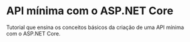 # API mínima com o ASP.NET Core

Tutorial que ensina os conceitos básicos da criação de uma API mínima com o ASP.NET Core.
